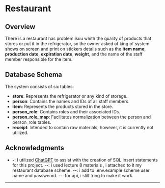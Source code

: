 # Restaurant

## Overview

There is a restaurant has problem isuu whith the quality of products that stores or put it in the refrigerator, so the owner asked of king of system shows on screen and print on stickers details such as the **item name**, **production date**, **expiration date**, **weight**, and the name of the staff member responsible for the item.

## Database Schema

The system consists of six tables:

- **store**: Represents the refrigerator or any kind of storage.
- **person**: Contains the names and IDs of all staff members.
- **item**: Represents the products stored in the store.
- **person_role**: Contains roles and their associated IDs.
- **person_role_map**: Facilitates normalization between the person and person_role tables.
- **receipt**: Intended to contain raw materials; however, it is currently not utilized.

## Acknowledgments

- **-**: I utilized [ChatGPT](https://openai.com/chatgpt) to assist with the creation of SQL insert statements for this project.
-**-**: i used lecture 8 materials , i attached to it my restaurant database scheme.
-**-**: i add to .env.example scheme user name and passweord.
-**-**: for api, i still tring to make it work.

---
